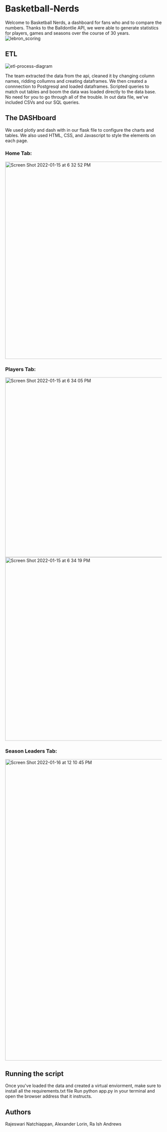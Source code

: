 # Basketball-Nerds

Welcome to Basketball Nerds, a dashboard for fans who and to compare the numbers. Thanks to the Balldontlie API, we were able to generate statistics for players, games and seasons over the course of 30 years. 
![lebron_scoring](https://user-images.githubusercontent.com/77027814/149636289-c95090f4-00eb-4ee3-9c4c-606c13622ba2.gif)

## ETL
![etl-process-diagram](https://user-images.githubusercontent.com/77027814/149636493-c7b4ef8c-ef6d-40ff-9421-c94ced823ef1.png)

The team extracted the data from the api, cleaned it by changing column names, ridding collumns and creating dataframes. 
We then created a connnection to Postgresql and loaded dataframes. 
Scripted queries to match out tables and boom the data was loaded directly to the data base. 
No need for you to go through all of the trouble. In out data file, we've included CSVs and our SQL queries.  

## The DASHboard

We used plotly and dash with in our flask file to configure the charts and tables. We also used HTML, CSS, and Javascript to style the elements on each page. 

### Home Tab:

<img width="633" alt="Screen Shot 2022-01-15 at 6 32 52 PM" src="https://user-images.githubusercontent.com/77027814/149641092-39549396-8221-49c8-b100-9666eee79407.png">


### Players Tab:
<img width="577" alt="Screen Shot 2022-01-15 at 6 34 05 PM" src="https://user-images.githubusercontent.com/77027814/149641111-fc1cff3d-f32e-402a-9ed9-5587aa1f2448.png">

<img width="589" alt="Screen Shot 2022-01-15 at 6 34 19 PM" src="https://user-images.githubusercontent.com/77027814/149641120-47566cd6-e7f4-4718-8128-424ddaa2bda4.png">

### Season Leaders Tab: 
<img width="967" alt="Screen Shot 2022-01-16 at 12 10 45 PM" src="https://user-images.githubusercontent.com/77027814/149670279-95d651f0-a1c0-4f8b-92b5-27623b038bc2.png">



## Running the script

Once you've loaded the data and created a virtual enviorment, make sure to install all the requirements.txt file 
Run python app.py in your terminal and open the browser address that it instructs. 

## Authors
Rajeswari Natchiappan,
Alexander Lorin,
Ra Ish Andrews
